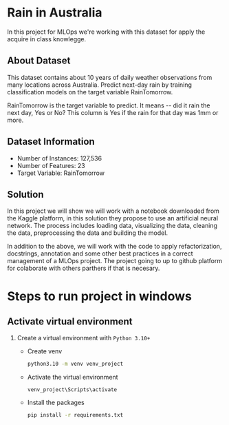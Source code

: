 # Rain in Australia
In this project for MLOps we're working with this dataset for apply the acquire in class knowlegge.

## About Dataset
This dataset contains about 10 years of daily weather observations from many locations across Australia. Predict next-day rain by training classification models on the target variable RainTomorrow.

RainTomorrow is the target variable to predict. It means -- did it rain the next day, Yes or No? This column is Yes if the rain for that day was 1mm or more.

## Dataset Information
- Number of Instances: 127,536
- Number of Features: 23
- Target Variable: RainTomorrow

## Solution
In this project we will show we will work with a notebook downloaded from the Kaggle platform, in this solution they propose to use an artificial neural network. The process includes loading data, visualizing the data, cleaning the data, preprocessing the data and building the model.

In addition to the above, we will work with the code to apply refactorization, docstrings, annotation and some other best practices in a correct management of a MLOps project. The project going to up to github platform for colaborate with others parthers if that is necesary.


# Steps to run project in windows
## Activate virtual environment
1. Create a virtual environment with `Python 3.10+`
    * Create venv
        ```bash
        python3.10 -m venv venv_project
        ```

    * Activate the virtual environment
        ```
        venv_project\Scripts\activate
        ```
    * Install the packages
        ```bash
        pip install -r requirements.txt
        ```


